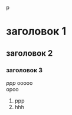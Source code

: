 p
# заголовок 1
## заголовок 2
### заголовок 3
<i>ppp</i>
ooooo <br> opoo
<ol><li>ppp</li><li>hhh</li></li></li></ol>
